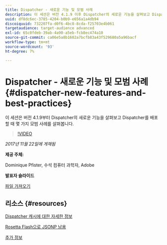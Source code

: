 ```yaml
---
title: Dispatcher - 새로운 기능 및 모범 사례
description: 이 세션은 버전 4.1.9 이후 Dispatcher의 새로운 기능을 살펴보고 Dispatcher를 배포할 때 몇 가지 모범 사례를 살펴봅니다.
uuid: df8dc6ec-3785-4204-b0b9-e656a1a4db94
discoiquuid: 732207fa-d0f6-4bc8-8cda-f25703e4b061
targetaudience: target-audience advanced
exl-id: 65c0fdeb-39ab-4a90-a5eb-fcb8ec474a10
source-git-commit: ca06e5a8b1602a7bcfb83a43f529680a5a96bacf
workflow-type: tm+mt
source-wordcount: '93'
ht-degree: 7%

---
```


# Dispatcher - 새로운 기능 및 모범 사례{#dispatcher-new-features-and-best-practices}

이 세션은 버전 4.1.9부터 Dispatcher의 새로운 기능을 살펴보고 Dispatcher를 배포할 때 몇 가지 모범 사례를 살펴봅니다.

>[!VIDEO](https://video.tv.adobe.com/v/20842/?quality=9)

*2017년 11월 22일에 게재됨*

**제공 주체:**

Dominique Pfister, 수석 컴퓨터 과학자, Adobe

**발표자 슬라이드**

[파일 가져오기](assets/dispatcher-aemgemsnov2017.pdf)

## 리소스 {#resources}

[Dispatcher 캐시에 대한 자세한 정보](https://github.com/cqsupport/webinar-dispatchercache)

[Rosetta Flash으로 JSONP 남용](https://miki.it/blog/2014/7/8/abusing-jsonp-with-rosetta-flash/)

[추가 정보](https://adobe-consulting-services.github.io/acs-aem-commons/features/dispatcher-ttl/index.html)

<!--
[Get back to the Overview](https://helpx.adobe.com/experience-manager/kt/eseminars/gems/aem-index.html)
-->
